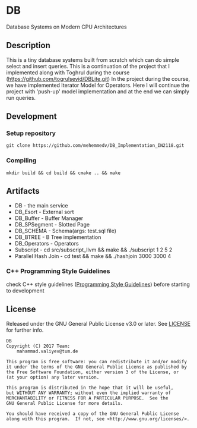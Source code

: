 # DB
Database Systems on Modern CPU Architectures


Description
-----------
This is a tiny database systems built from scratch which can do simple select and insert queries.
This is a continuation of the project that I implemented along with Toghrul during the course (https://github.com/togrulseyid/DBLite.git)
In the project during the course, we have implemented Iterator Model for Operators. Here I will continue the project with 'push-up' model implementation and at the end we can simply run queries.


## Development
### Setup repository
```
git clone https://github.com/mehemmedv/DB_Implementation_IN2118.git
```

### Compiling
```
mkdir build && cd build && cmake .. && make
```

Artifacts
---------
* DB - the main service
* DB_Esort -  External sort
* DB_Buffer - Buffer Manager
* DB_SPSegment - Slotted Page
* DB_SCHEMA - Schema(args: test.sql file)
* DB_BTREE - B Tree implementation
* DB_Operators - Operators
* Subscript - cd src/subscript_llvm && make && ./subscript 1 2 5 2
* Parallel Hash Join - cd test && make && ./hashjoin 3000 3000 4


### C++ Programming Style Guidelines
check C++ style guidelines ([Programming Style Guidelines](http://geosoft.no/development/cppstyle.html)) before starting to development 

License
-------

Released under the GNU General Public License v3.0 or later.
See [LICENSE](LICENSE) for further info.

    DB
    Copyright (C) 2017 Team: 
        mahammad.valiyev@tum.de

    This program is free software: you can redistribute it and/or modify
    it under the terms of the GNU General Public License as published by
    the Free Software Foundation, either version 3 of the License, or
    (at your option) any later version.

    This program is distributed in the hope that it will be useful,
    but WITHOUT ANY WARRANTY; without even the implied warranty of
    MERCHANTABILITY or FITNESS FOR A PARTICULAR PURPOSE.  See the
    GNU General Public License for more details.

    You should have received a copy of the GNU General Public License
    along with this program.  If not, see <http://www.gnu.org/licenses/>.

